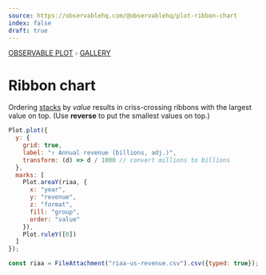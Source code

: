```yaml
---
source: https://observablehq.com/@observablehq/plot-ribbon-chart
index: false
draft: true
---
```


<div style="color: grey; font: 13px/25.5px var(--sans-serif); text-transform: uppercase;"><h1 style="display: none;">Plot: Ribbon chart</h1><a href="/plot">Observable Plot</a> › <a href="/@observablehq/plot-gallery">Gallery</a></div>

# Ribbon chart

Ordering [stacks](https://observablehq.com/plot/transforms/stack) by _value_ results in criss-crossing ribbons with the largest value on top. (Use **reverse** to put the smallest values on top.)

```js echo
Plot.plot({
  y: {
    grid: true,
    label: "↑ Annual revenue (billions, adj.)",
    transform: (d) => d / 1000 // convert millions to billions
  },
  marks: [
    Plot.areaY(riaa, {
      x: "year",
      y: "revenue",
      z: "format",
      fill: "group",
      order: "value"
    }),
    Plot.ruleY([0])
  ]
});
```

```js echo
const riaa = FileAttachment("riaa-us-revenue.csv").csv({typed: true});
```
